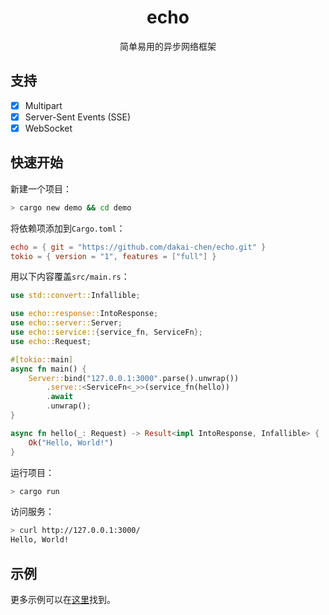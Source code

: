 <h1 align="center">
    echo
</h1>

<p align="center">
    简单易用的异步网络框架
</p>

## 支持

- [x] Multipart
- [x] Server-Sent Events (SSE)
- [x] WebSocket

## 快速开始

新建一个项目：

```bash
> cargo new demo && cd demo
```

将依赖项添加到`Cargo.toml`：

```toml
echo = { git = "https://github.com/dakai-chen/echo.git" }
tokio = { version = "1", features = ["full"] }
```

用以下内容覆盖`src/main.rs`：

```rust
use std::convert::Infallible;

use echo::response::IntoResponse;
use echo::server::Server;
use echo::service::{service_fn, ServiceFn};
use echo::Request;

#[tokio::main]
async fn main() {
    Server::bind("127.0.0.1:3000".parse().unwrap())
        .serve::<ServiceFn<_>>(service_fn(hello))
        .await
        .unwrap();
}

async fn hello(_: Request) -> Result<impl IntoResponse, Infallible> {
    Ok("Hello, World!")
}
```

运行项目：

```bash
> cargo run
```

访问服务：

```bash
> curl http://127.0.0.1:3000/
Hello, World!
```

## 示例

更多示例可以在[这里](./examples/)找到。
